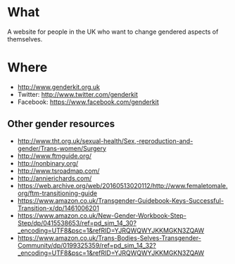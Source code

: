 # What

A website for people in the UK who want to change gendered aspects of themselves.

# Where

- http://www.genderkit.org.uk
- Twitter: http://www.twitter.com/genderkit
- Facebook: https://www.facebook.com/genderkit

## Other gender resources

- http://www.tht.org.uk/sexual-health/Sex,-reproduction-and-gender/Trans-women/Surgery
- http://www.ftmguide.org/
- http://nonbinary.org/
- http://www.tsroadmap.com/
- http://annierichards.com/
- https://web.archive.org/web/20160513020112/http://www.femaletomale.org/ftm-transitioning-guide
- https://www.amazon.co.uk/Transgender-Guidebook-Keys-Successful-Transition-x/dp/1461006201
- https://www.amazon.co.uk/New-Gender-Workbook-Step-Step/dp/0415538653/ref=pd_sim_14_30?_encoding=UTF8&psc=1&refRID=YJRQWQWYJKKMGKN3ZQAW
- https://www.amazon.co.uk/Trans-Bodies-Selves-Transgender-Community/dp/0199325359/ref=pd_sim_14_32?_encoding=UTF8&psc=1&refRID=YJRQWQWYJKKMGKN3ZQAW
